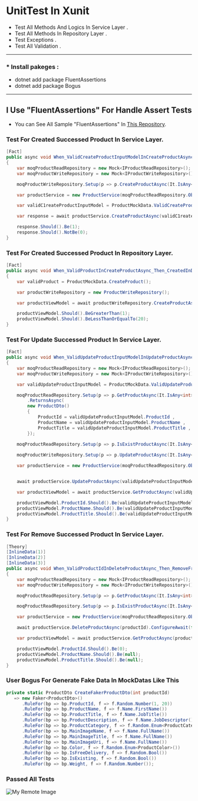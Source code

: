 # UnitTest In Xunit

 * Test All Methods And Logics In Service Layer .
 * Test All Methods In Repository Layer .
 * Test Exceptions .
 * Test All Validation .
----
### * Install pakeges :
* dotnet add package FluentAssertions
* dotnet add package Bogus
----

## I Use "FluentAssertions" For Handle Assert Tests 
* You can See All Sample "FluentAssertions" In [This Repository](https://github.com/nosratifarhad/FluentAssertions.git/).


### Test For Created Successed Product In Service Layer.
```csharp
[Fact]
public async void When_ValidCreateProductInputModelInCreateProductAsync_Then_ReturnCreatedProductId()
{
    var moqProductReadRepository = new Mock<IProductReadRepository>();
    var moqProductWriteRepository = new Mock<IProductWriteRepository>();

    moqProductWriteRepository.Setup(p => p.CreateProductAsync(It.IsAny<Product>())).ReturnsAsync(1);

    var productService = new ProductService(moqProductReadRepository.Object, moqProductWriteRepository.Object);

    var validC1reateProductInputModel = ProductMockData.ValidCreateProductInputModel();

    var response = await productService.CreateProductAsync(validC1reateProductInputModel).ConfigureAwait(false);

    response.Should().Be(1);
    response.Should().NotBe(0);
}
```

### Test For Created Successed Product In Repository Layer.
```csharp
[Fact]
public async void When_ValidProductInCreateProductAsync_Then_CreatedInDatabase()
{
    var validProduct = ProductMockData.CreateProduct();

    var productWriteRepository = new ProductWriteRepository();

    var productViewModel = await productWriteRepository.CreateProductAsync(validProduct).ConfigureAwait(false);

    productViewModel.Should().BeGreaterThan(1);
    productViewModel.Should().BeLessThanOrEqualTo(20);
}
```

### Test For Update Successed Product In Service Layer.
```csharp
[Fact]
public async void When_ValidUpdateProductInputModelInUpdateProductAsync_Then_UpdatedDatabase()
{
    var moqProductReadRepository = new Mock<IProductReadRepository>();
    var moqProductWriteRepository = new Mock<IProductWriteRepository>();

    var validUpdateProductInputModel = ProductMockData.ValidUpdateProductInputModel();

    moqProductReadRepository.Setup(p => p.GetProductAsync(It.IsAny<int>()))
        .ReturnsAsync(
        new ProductDto() 
        { 
            ProductId = validUpdateProductInputModel.ProductId ,
            ProductName = validUpdateProductInputModel.ProductName ,
            ProductTitle = validUpdateProductInputModel.ProductTitle ,
        });

    moqProductReadRepository.Setup(p => p.IsExistProductAsync(It.IsAny<int>())).ReturnsAsync(true);
        
    moqProductWriteRepository.Setup(p => p.UpdateProductAsync(It.IsAny<Product>()));

    var productService = new ProductService(moqProductReadRepository.Object, moqProductWriteRepository.Object);


    await productService.UpdateProductAsync(validUpdateProductInputModel).ConfigureAwait(false);

    var productViewModel = await productService.GetProductAsync(validUpdateProductInputModel.ProductId).ConfigureAwait(false);

    productViewModel.ProductId.Should().Be(validUpdateProductInputModel.ProductId);
    productViewModel.ProductName.Should().Be(validUpdateProductInputModel.ProductName);
    productViewModel.ProductTitle.Should().Be(validUpdateProductInputModel.ProductTitle);
}
```
### Test For Remove Successed Product In Service Layer.
```csharp
[Theory]
[InlineData(1)]
[InlineData(2)]
[InlineData(3)]
public async void When_ValidProductIdInDeleteProductAsync_Then_RemoveFromDataBase(int productId)
{
    var moqProductReadRepository = new Mock<IProductReadRepository>();
    var moqProductWriteRepository = new Mock<IProductWriteRepository>();

    moqProductReadRepository.Setup(p => p.GetProductAsync(It.IsAny<int>())).ReturnsAsync(new ProductDto());

    moqProductReadRepository.Setup(p => p.IsExistProductAsync(It.IsAny<int>())).ReturnsAsync(true);

    var productService = new ProductService(moqProductReadRepository.Object, moqProductWriteRepository.Object);

    await productService.DeleteProductAsync(productId).ConfigureAwait(false);

    var productViewModel = await productService.GetProductAsync(productId).ConfigureAwait(false);

    productViewModel.ProductId.Should().Be(0);
    productViewModel.ProductName.Should().Be(null);
    productViewModel.ProductTitle.Should().Be(null);
}
```

### User Bogus For Generate Fake Data In MockDatas Like This
```csharp
private static ProductDto CreateFakerProductDto(int productId)
   => new Faker<ProductDto>()
      .RuleFor(bp => bp.ProductId, f => f.Random.Number(1, 20))
      .RuleFor(bp => bp.ProductName, f => f.Name.FirstName())
      .RuleFor(bp => bp.ProductTitle, f => f.Name.JobTitle())
      .RuleFor(bp => bp.ProductDescription, f => f.Name.JobDescriptor())
      .RuleFor(bp => bp.ProductCategory, f => f.Random.Enum<ProductCategory>())
      .RuleFor(bp => bp.MainImageName, f => f.Name.FullName())
      .RuleFor(bp => bp.MainImageTitle, f => f.Name.FullName())
      .RuleFor(bp => bp.MainImageUri, f => f.Name.FullName())
      .RuleFor(bp => bp.Color, f => f.Random.Enum<ProductColor>())
      .RuleFor(bp => bp.IsFreeDelivery, f => f.Random.Bool())
      .RuleFor(bp => bp.IsExisting, f => f.Random.Bool())
      .RuleFor(bp => bp.Weight, f => f.Random.Number());
```

### Passed All Tests
![My Remote Image](https://github.com/nosratifarhad/UnitTest_XUnit_Mock_Faker/blob/main/doc/runresult.png)

